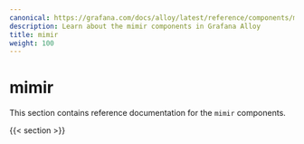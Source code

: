 ```yaml
---
canonical: https://grafana.com/docs/alloy/latest/reference/components/mimir/
description: Learn about the mimir components in Grafana Alloy
title: mimir
weight: 100
---
```


# mimir

This section contains reference documentation for the `mimir` components.

{{< section >}}

